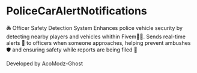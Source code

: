 # PoliceCarAlertNotifications
🚔 Officer Safety Detection System Enhances police vehicle security by detecting nearby players and vehicles whithin Fivem👣🚗. Sends real-time alerts 📲 to officers when someone approaches, helping prevent ambushes 🛡️ and ensuring safety while reports are being filed 📝


Developed by AcoModz-Ghost
